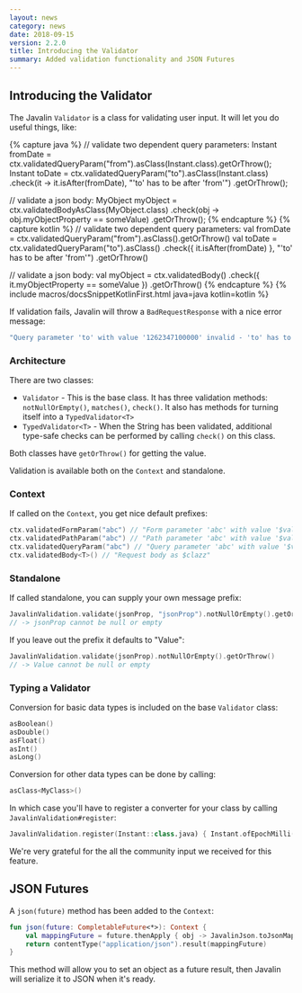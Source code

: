 ```yaml
---
layout: news
category: news
date: 2018-09-15
version: 2.2.0
title: Introducing the Validator
summary: Added validation functionality and JSON Futures
---
```


## Introducing the Validator

The Javalin `Validator` is a class for validating user input. It will let you do useful things, like:

{% capture java %}
// validate two dependent query parameters:
Instant fromDate = ctx.validatedQueryParam("from").asClass(Instant.class).getOrThrow();
Instant toDate = ctx.validatedQueryParam("to").asClass(Instant.class)
        .check(it -> it.isAfter(fromDate), "'to' has to be after 'from'")
        .getOrThrow();

// validate a json body:
MyObject myObject = ctx.validatedBodyAsClass(MyObject.class)
        .check(obj -> obj.myObjectProperty == someValue)
        .getOrThrow();
{% endcapture %}
{% capture kotlin %}
// validate two dependent query parameters:
val fromDate = ctx.validatedQueryParam("from").asClass<Instant>().getOrThrow()
val toDate = ctx.validatedQueryParam("to").asClass<Instant>()
        .check({ it.isAfter(fromDate) }, "'to' has to be after 'from'")
        .getOrThrow()

// validate a json body:
val myObject = ctx.validatedBody<MyObject>()
        .check({ it.myObjectProperty == someValue })
        .getOrThrow()
{% endcapture %}
{% include macros/docsSnippetKotlinFirst.html java=java kotlin=kotlin %}

If validation fails, Javalin will throw a `BadRequestResponse` with a nice error message:

```java
"Query parameter 'to' with value '1262347100000' invalid - 'to' has to be after 'from'"
```


### Architecture

There are two classes:
* `Validator` - This is the base class. It has three validation methods: `notNullOrEmpty()`, `matches()`, `check()`.
   It also has methods for turning itself into a `TypedValidator<T>`
* `TypedValidator<T>` - When the String has been validated, additional type-safe checks can be performed by calling `check()` on this class.

Both classes have `getOrThrow()` for getting the value.

Validation is available both on the `Context` and standalone.

### Context
If called on the `Context`, you get nice default prefixes:

```kotlin
ctx.validatedFormParam("abc") // "Form parameter 'abc' with value '$value'"
ctx.validatedPathParam("abc") // "Path parameter 'abc' with value '$value'"
ctx.validatedQueryParam("abc") // "Query parameter 'abc' with value '$value'"
ctx.validatedBody<T>() // "Request body as $clazz"
```

### Standalone
If called standalone, you can supply your own message prefix:

```kotlin
JavalinValidation.validate(jsonProp, "jsonProp").notNullOrEmpty().getOrThrow()
// -> jsonProp cannot be null or empty
```

If you leave out the prefix it defaults to "Value":

```kotlin
JavalinValidation.validate(jsonProp).notNullOrEmpty().getOrThrow()
// -> Value cannot be null or empty
```

### Typing a Validator
Conversion for basic data types is included on the base `Validator` class:

```kotlin
asBoolean()
asDouble()
asFloat()
asInt()
asLong()
```

Conversion for other data types can be done by calling:

```kotlin
asClass<MyClass>()
```

In which case you'll have to register a converter for your class by calling `JavalinValidation#register`:

```kotlin
JavalinValidation.register(Instant::class.java) { Instant.ofEpochMilli(it.toLong()) }
```

We're very grateful for the all the community input we received for this feature.

## JSON Futures

A `json(future)` method has been added to the `Context`:

```kotlin
fun json(future: CompletableFuture<*>): Context {
    val mappingFuture = future.thenApply { obj -> JavalinJson.toJsonMapper.map(obj) }
    return contentType("application/json").result(mappingFuture)
}
```

This method will allow you to set an object as a future result, then
Javalin will serialize it to JSON when it's ready.
